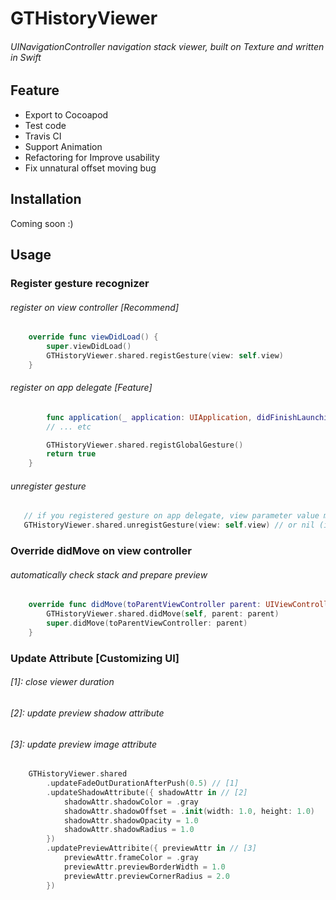 # GTHistoryViewer

###### UINavigationController navigation stack viewer, built on Texture and written in Swift

## Feature
- Export to Cocoapod
- Test code
- Travis CI
- Support Animation
- Refactoring for Improve usability
- Fix unnatural offset moving bug

## Installation
Coming soon :)

## Usage
### Register gesture recognizer
###### register on view controller [Recommend]
```swift
    override func viewDidLoad() {
        super.viewDidLoad()
        GTHistoryViewer.shared.registGesture(view: self.view)
    }
```

###### register on app delegate [Feature]
```swift
        func application(_ application: UIApplication, didFinishLaunchingWithOptions launchOptions: [UIApplicationLaunchOptionsKey: Any]?) -> Bool {
        // ... etc

        GTHistoryViewer.shared.registGlobalGesture()
        return true
    }
```

###### unregister gesture
```swift
   // if you registered gesture on app delegate, view parameter value must be nil
   GTHistoryViewer.shared.unregistGesture(view: self.view) // or nil (if yo)
```

### Override didMove on view controller
###### automatically check stack and prepare preview
```swift
    override func didMove(toParentViewController parent: UIViewController?) {
        GTHistoryViewer.shared.didMove(self, parent: parent)
        super.didMove(toParentViewController: parent)
    }
```

### Update Attribute [Customizing UI]
###### [1]: close viewer duration
###### [2]: update preview shadow attribute
###### [3]: update preview image attribute
```swift
    GTHistoryViewer.shared
        .updateFadeOutDurationAfterPush(0.5) // [1]
        .updateShadowAttribute({ shadowAttr in // [2]
            shadowAttr.shadowColor = .gray
            shadowAttr.shadowOffset = .init(width: 1.0, height: 1.0)
            shadowAttr.shadowOpacity = 1.0
            shadowAttr.shadowRadius = 1.0
        })
        .updatePreviewAttribite({ previewAttr in // [3]
            previewAttr.frameColor = .gray
            previewAttr.previewBorderWidth = 1.0
            previewAttr.previewCornerRadius = 2.0
        })
```

